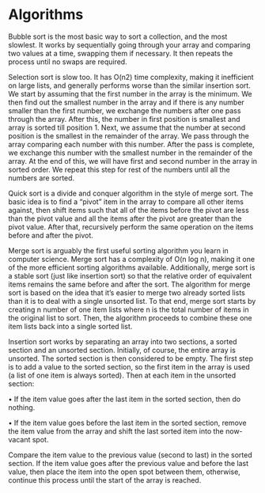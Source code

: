 # Algorithms
Bubble sort is the most basic way to sort a collection, and the most slowlest. It works by sequentially going through your array and comparing two values at a time, swapping them if necessary. It then repeats the process until no swaps are required.

Selection sort is slow too.  It has O(n2) time complexity, making it inefficient on large lists, and generally performs worse than the similar insertion sort. We start by assuming that the first number in the array is the minimum. We then find out the smallest number in the array and if there is any number smaller than the first number, we exchange the numbers after one pass through the array. After this, the number in first position is smallest and array is sorted till position 1.
Next, we assume that the number at second position is the smallest in the remainder of the array. We pass through the array comparing each number with this number. After the pass is complete, we exchange this number with the smallest number in the remainder of the array. At the end of this, we will have first and second number in the array in sorted order. We repeat this step for rest of the numbers until all the numbers are sorted.

Quick sort is a divide and conquer algorithm in the style of merge sort. The basic idea is to find a “pivot” item in the array to compare all other items against, then shift items such that all of the items before the pivot are less than the pivot value and all the items after the pivot are greater than the pivot value. After that, recursively perform the same operation on the items before and after the pivot.

Merge sort is arguably the first useful sorting algorithm you learn in computer science. Merge sort has a complexity of O(n log n), making it one of the more efficient sorting algorithms available. Additionally, merge sort is a stable sort (just like insertion sort) so that the relative order of equivalent items remains the same before and after the sort.
The algorithm for merge sort is based on the idea that it’s easier to merge two already sorted lists than it is to deal with a single unsorted list. To that end, merge sort starts by creating n number of one item lists where n is the total number of items in the original list to sort. Then, the algorithm proceeds to combine these one item lists back into a single sorted list.

Insertion sort works by separating an array into two sections, a sorted section and an unsorted section. Initially, of course, the entire array is unsorted. The sorted section is then considered to be empty. The first step is to add a value to the sorted section, so the first item in the array is used (a list of one item is always sorted). Then at each item in the unsorted section:

•	If the item value goes after the last item in the sorted section, then do nothing.

•	If the item value goes before the last item in the sorted section, remove the item value from the array and shift the last sorted item into the now-vacant spot.

Compare the item value to the previous value (second to last) in the sorted section.
If the item value goes after the previous value and before the last value, then place the item into the open spot between them, otherwise, continue this process until the start of the array is reached.
